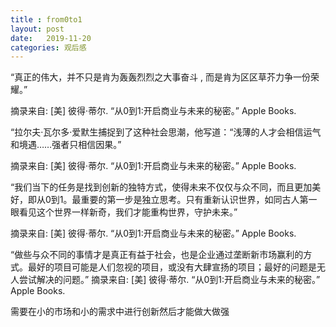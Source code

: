 ```yaml
---
title : from0to1
layout: post
date:   2019-11-20
categories: 观后感
---
```


“真正的伟大，并不只是肯为轰轰烈烈之大事奋斗 ,
而是肯为区区草芥力争一份荣耀。”

摘录来自: [美] 彼得·蒂尔. “从0到1:开启商业与未来的秘密。” Apple Books.


“拉尔夫·瓦尔多·爱默生捕捉到了这种社会思潮，他写道：“浅薄的人才会相信运气和境遇……强者只相信因果。”

摘录来自: [美] 彼得·蒂尔. “从0到1:开启商业与未来的秘密。” Apple Books.

“我们当下的任务是找到创新的独特方式，使得未来不仅仅与众不同，而且更加美好，即从0到1。最重要的第一步是独立思考。只有重新认识世界，如同古人第一眼看见这个世界一样新奇，我们才能重构世界，守护未来。”

摘录来自: [美] 彼得·蒂尔. “从0到1:开启商业与未来的秘密。” Apple Books.

“做些与众不同的事情才是真正有益于社会，也是企业通过垄断新市场赢利的方式。最好的项目可能是人们忽视的项目，或没有大肆宣扬的项目；最好的问题是无人尝试解决的问题。”
摘录来自: [美] 彼得·蒂尔. “从0到1:开启商业与未来的秘密。” Apple Books.

需要在小的市场和小的需求中进行创新然后才能做大做强
